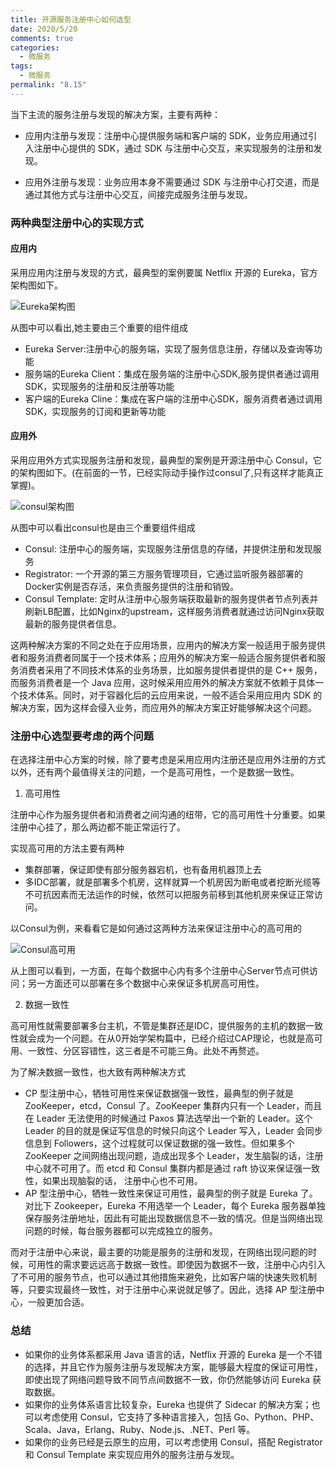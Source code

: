 ```yaml
---
title: 开源服务注册中心如何选型
date: 2020/5/20
comments: true
categories:
  - 微服务
tags:
  - 微服务
permalink: "8.15"
---
```

当下主流的服务注册与发现的解决方案，主要有两种：

* 应用内注册与发现：注册中心提供服务端和客户端的 SDK，业务应用通过引入注册中心提供的 SDK，通过 SDK 与注册中心交互，来实现服务的注册和发现。

* 应用外注册与发现：业务应用本身不需要通过 SDK 与注册中心打交道，而是通过其他方式与注册中心交互，间接完成服务注册与发现。

### 两种典型注册中心的实现方式

#### 应用内

采用应用内注册与发现的方式，最典型的案例要属 Netflix 开源的 Eureka，官方架构图如下。

![Eureka架构图](https://static001.geekbang.org/resource/image/d2/1c/d220f8970c8d7a4f4ea4677ec2cbd61c.jpg)

从图中可以看出,她主要由三个重要的组件组成

* Eureka Server:注册中心的服务端，实现了服务信息注册，存储以及查询等功能
* 服务端的Eureka Client：集成在服务端的注册中心SDK,服务提供者通过调用SDK，实现服务的注册和反注册等功能
* 客户端的Eureka Cline：集成在客户端的注册中心SDK，服务消费者通过调用SDK，实现服务的订阅和更新等功能

#### 应用外

采用应用外方式实现服务注册和发现，最典型的案例是开源注册中心 Consul，它的架构图如下。(在前面的一节，已经实际动手操作过consul了,只有这样才能真正掌握)。

![consul架构图](https://static001.geekbang.org/resource/image/da/3f/da82d0cba1c49252e1ae48f91fcb543f.png)

从图中可以看出consul也是由三个重要组件组成

* Consul: 注册中心的服务端，实现服务注册信息的存储，并提供注册和发现服务
* Registrator: 一个开源的第三方服务管理项目，它通过监听服务器部署的Docker实例是否存活，来负责服务提供的注册和销毁。
* Consul Template: 定时从注册中心服务端获取最新的服务提供者节点列表并刷新LB配置，比如Nginx的upstream，这样服务消费者就通过访问Nginx获取最新的服务提供者信息。

这两种解决方案的不同之处在于应用场景，应用内的解决方案一般适用于服务提供者和服务消费者同属于一个技术体系；应用外的解决方案一般适合服务提供者和服务消费者采用了不同技术体系的业务场景，比如服务提供者提供的是 C++ 服务，而服务消费者是一个 Java 应用，这时候采用应用外的解决方案就不依赖于具体一个技术体系。同时，对于容器化后的云应用来说，一般不适合采用应用内 SDK 的解决方案，因为这样会侵入业务，而应用外的解决方案正好能够解决这个问题。

### 注册中心选型要考虑的两个问题

在选择注册中心方案的时候，除了要考虑是采用应用内注册还是应用外注册的方式以外，还有两个最值得关注的问题，一个是高可用性，一个是数据一致性。

1. 高可用性

注册中心作为服务提供者和消费者之间沟通的纽带，它的高可用性十分重要。如果注册中心挂了，那么两边都不能正常运行了。

实现高可用的方法主要有两种

* 集群部署，保证即使有部分服务器宕机，也有备用机器顶上去
* 多IDC部署，就是部署多个机房，这样就算一个机房因为断电或者挖断光缆等不可抗因素而无法运作的时候，依然可以把服务前移到其他机房来保证正常访问。

以Consul为例，来看看它是如何通过这两种方法来保证注册中心的高可用的

![Consul高可用](https://static001.geekbang.org/resource/image/c0/ab/c0661d7687e29927fdcecc0f140fb5ab.png)

从上图可以看到，一方面，在每个数据中心内有多个注册中心Server节点可供访问；另一方面还可以部署在多个数据中心来保证多机房高可用性。

2. 数据一致性

高可用性就需要部署多台主机，不管是集群还是IDC，提供服务的主机的数据一致性就会成为一个问题。在从0开始学架构篇中，已经介绍过CAP理论，也就是高可用、一致性、分区容错性，这三者是不可能三角。此处不再赘述。

为了解决数据一致性，也大致有两种解决方式

* CP 型注册中心，牺牲可用性来保证数据强一致性，最典型的例子就是 ZooKeeper，etcd，Consul 了。ZooKeeper 集群内只有一个 Leader，而且在 Leader 无法使用的时候通过 Paxos 算法选举出一个新的 Leader。这个 Leader 的目的就是保证写信息的时候只向这个 Leader 写入，Leader 会同步信息到 Followers，这个过程就可以保证数据的强一致性。但如果多个 ZooKeeper 之间网络出现问题，造成出现多个 Leader，发生脑裂的话，注册中心就不可用了。而 etcd 和 Consul 集群内都是通过 raft 协议来保证强一致性，如果出现脑裂的话， 注册中心也不可用。
* AP 型注册中心，牺牲一致性来保证可用性，最典型的例子就是 Eureka 了。对比下 Zookeeper，Eureka 不用选举一个 Leader，每个 Eureka 服务器单独保存服务注册地址，因此有可能出现数据信息不一致的情况。但是当网络出现问题的时候，每台服务器都可以完成独立的服务。

而对于注册中心来说，最主要的功能是服务的注册和发现，在网络出现问题的时候，可用性的需求要远远高于数据一致性。即使因为数据不一致，注册中心内引入了不可用的服务节点，也可以通过其他措施来避免，比如客户端的快速失败机制等，只要实现最终一致性，对于注册中心来说就足够了。因此，选择 AP 型注册中心，一般更加合适。

### 总结

* 如果你的业务体系都采用 Java 语言的话，Netflix 开源的 Eureka 是一个不错的选择，并且它作为服务注册与发现解决方案，能够最大程度的保证可用性，即使出现了网络问题导致不同节点间数据不一致，你仍然能够访问 Eureka 获取数据。
* 如果你的业务体系语言比较复杂，Eureka 也提供了 Sidecar 的解决方案；也可以考虑使用 Consul，它支持了多种语言接入，包括 Go、Python、PHP、Scala、Java，Erlang、Ruby、Node.js、.NET、Perl 等。
* 如果你的业务已经是云原生的应用，可以考虑使用 Consul，搭配 Registrator 和 Consul Template 来实现应用外的服务注册与发现。
